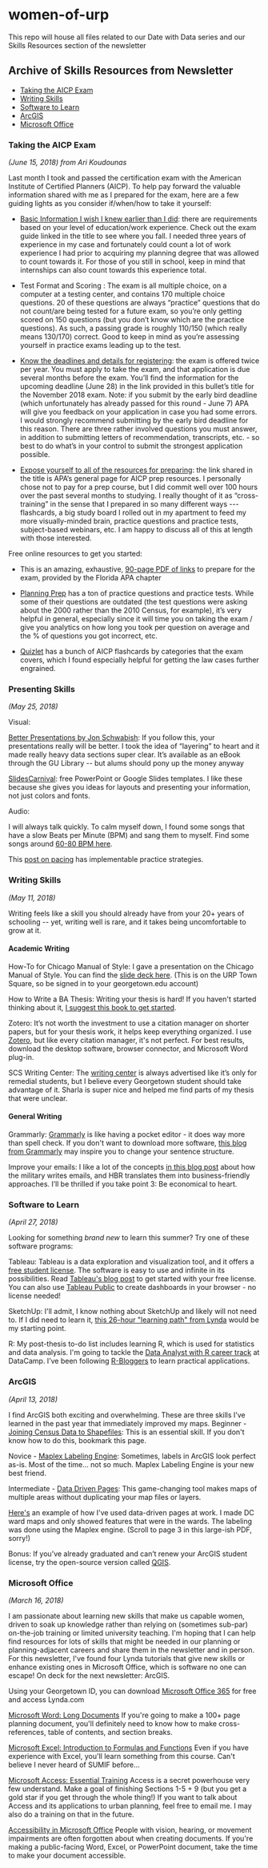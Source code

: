 # women-of-urp

This repo will house all files related to our Date with Data series and our Skills Resources section of the newsletter

## Archive of Skills Resources from Newsletter
* [Taking the AICP Exam](#taking-the-aicp-exam)
* [Writing Skills](#writing-skills)
* [Software to Learn](#software-to-learn)
* [ArcGIS](#arcgis)
* [Microsoft Office](#microsoft-office)

### Taking the AICP Exam
*(June 15, 2018) from Ari Koudounas*

Last month I took and passed the certification exam with the American Institute of Certified Planners (AICP). To help pay forward the valuable information shared with me as I prepared  for the exam, here are a few guiding lights as you consider if/when/how to take it yourself: 

* [Basic Information I wish I knew earlier than I did](https://www.planning.org/certification/bulletin/): there are requirements based on your level of education/work experience. Check out the exam guide linked in the title to see where you fall. I needed three years of experience in my case and fortunately could count a lot of work experience I had prior to acquiring my planning degree that was allowed to count towards it. For those of you still in school, keep in mind that internships can also count towards this experience total. 

* Test Format and Scoring : The exam is all multiple choice, on a computer at a testing center, and contains 170 multiple choice questions. 20 of these questions are always “practice” questions that do not count/are being tested for a future exam, so you’re only getting scored on 150 questions (but you don’t know which are the practice questions). As such, a passing grade is roughly 110/150 (which really means 130/170) correct. Good to keep in mind as you’re assessing yourself in practice exams leading up to the test. 

* [Know the deadlines and details for registering](https://www.planning.org/certification/currentexam/): the exam is offered twice per year. You must apply to take the exam, and that application is due several months before the exam. You’ll find the information for the upcoming deadline (June 28) in the link provided in this bullet’s title for the November 2018 exam. Note: if you submit by the early bird deadline (which unfortunately has already passed for this round - June 7) APA will give you feedback on your application in case you had some errors. I would strongly recommend submitting by the early bird deadline for this reason. There are three rather involved questions you must answer, in addition to submitting letters of recommendation, transcripts, etc. - so best to do what’s in your control to submit the strongest application possible.   

* [Expose yourself to all of the resources for preparing](https://www.planning.org/certification/examprep/): the link shared in the title is APA’s general page for AICP prep resources. I personally chose not to pay for a prep course, but I did commit well over 100 hours over the past several months to studying. I really thought of it as “cross-training” in the sense that I prepared in so many different ways --- flashcards, a big study board I rolled out in my apartment to feed my more visually-minded brain, practice questions and practice tests, subject-based webinars, etc. I am happy to discuss all of this at length with those interested. 

Free online resources to get you started: 

* This is an amazing, exhaustive, [90-page PDF of links](http://www.floridaplanning.org/treasurecoast/aicp_links.pdf) to prepare for the exam, provided by the Florida APA chapter 

* [Planning Prep](http://www.planningprep.com/) has a ton of practice questions and practice tests. While some of their questions are outdated (the test questions were asking about the 2000 rather than the 2010 Census, for example), it’s very helpful in general, especially since it will time you on taking the exam / give you analytics on how long you took per question on average and the % of questions you got incorrect, etc. 

* [Quizlet](https://quizlet.com/7771414/aicp-exam-prep-flash-cards/) has a bunch of AICP flashcards by categories that the exam covers, which I found especially helpful for getting the law cases further engrained. 


### Presenting Skills
*(May 25, 2018)*

Visual: 

[Better Presentations by Jon Schwabish](http://www.jstor.org.proxy.library.georgetown.edu/stable/10.7312/schw17520): If you follow this, your presentations really will be better. I took the idea of “layering” to heart and it made really heavy data sections super clear. It’s available as an eBook through the GU Library -- but alums should pony up the money anyway

[SlidesCarnival](https://www.slidescarnival.com/category/free-templates): free PowerPoint or Google Slides templates. I like these because she gives you ideas for layouts and presenting your information, not just colors and fonts.

Audio:

I will always talk quickly. To calm myself down, I found some songs that have a slow Beats per Minute (BPM) and sang them to myself. Find some songs around [60-80 BPM here](https://jog.fm/workout-songs-by-bpm).

This [post on pacing](https://medium.com/@speakerhubHQ/your-speech-pace-guide-to-speeding-and-slowing-down-be150dcb9cd7) has implementable practice strategies.

### Writing Skills
*(May 11, 2018)*

Writing feels like a skill you should already have from your 20+ years of schooling -- yet, writing well is rare, and it takes being uncomfortable to grow at it.

#### Academic Writing

How-To for Chicago Manual of Style: I gave a presentation on the Chicago Manual of Style. You can find the [slide deck here](https://docs.google.com/a/georgetown.edu/viewer?a=v&pid=sites&srcid=Z2VvcmdldG93bi5lZHV8dGhlLXVycC10b3duLXNxdWFyZXxneDo2Yzc2YzhjNjRmMzQ5N2M2). (This is on the URP Town Square, so be signed in to your georgetown.edu account)

How to Write a BA Thesis: Writing your thesis is hard! If you haven't started thinking about it, [I suggest this book to get started](http://www.charleslipson.com/How-to-write-a-thesis.htm).

Zotero: It’s not worth the investment to use a citation manager on shorter papers, but for your thesis work, it helps keep everything organized. I use [Zotero](https://www.zotero.org/), but like every citation manager, it's not perfect. For best results, download the desktop software, browser connector, and Microsoft Word plug-in. 

SCS Writing Center: The [writing center](http://scswritinglab.georgetown.domains/) is always advertised like it’s only for remedial students, but I believe every Georgetown student should take advantage of it. Sharla is super nice and helped me find parts of my thesis that were unclear.

#### General Writing

Grammarly: [Grammarly](https://www.grammarly.com/) is like having a pocket editor - it does way more than spell check. If you don't want to download more software, [this blog from Grammarly](https://www.grammarly.com/blog/5-ways-to-write-concisely/) may inspire you to change your sentence structure.

Improve your emails: I like a lot of the concepts [in this blog post](https://hbr.org/2016/11/how-to-write-email-with-military-precision) about how the military writes emails, and HBR translates them into business-friendly approaches. I’ll be thrilled if you take point 3: Be economical to heart.

### Software to Learn
*(April 27, 2018)*

Looking for something *brand new* to learn this summer? Try one of these software programs:

Tableau: Tableau is a data exploration and visualization tool, and it offers a [free student license](https://www.tableau.com/academic/students). The software is easy to use and infinite in its possibilities. Read [Tableau's blog post](https://www.tableau.com/about/blog/2017/8/3-steps-make-most-your-free-student-license-75791) to get started with your free license. You can also use [Tableau Public](https://public.tableau.com/en-us/s/) to create dashboards in your browser - no license needed!

SketchUp: I'll admit, I know nothing about SketchUp and likely will not need to. If I did need to learn it, [this 26-hour "learning path" from Lynda](https://www.lynda.com/learning-paths/CAD/improve-your-sketchup-skills) would be my starting point.

R: My post-thesis to-do list includes learning R, which is used for statistics and data analysis. I'm going to tackle the [Data Analyst with R career track](https://www.datacamp.com/tracks/data-analyst-with-r) at DataCamp. I’ve been following [R-Bloggers](https://www.r-bloggers.com/) to learn practical applications.

### ArcGIS
*(April 13, 2018)*

I find ArcGIS both exciting and overwhelming. These are three skills I’ve learned in the past year that immediately improved my maps.
Beginner - [Joining Census Data to Shapefiles](http://spatial.scholarslab.org/stepbystep/joining-census-data-tables-to-shapefiles-in-arcmap/): This is an essential skill. If you don't know how to do this, bookmark this page. 

Novice - [Maplex Labeling Engine](http://desktop.arcgis.com/en/arcmap/10.5/map/working-with-text/introduction-to-the-maplex-tutorial.htm): Sometimes, labels in ArcGIS look perfect as-is. Most of the time... not so much. Maplex Labeling Engine is your new best friend. 

Intermediate - [Data Driven Pages](http://desktop.arcgis.com/en/arcmap/10.5/map/page-layouts/what-are-data-driven-pages-.htm): This game-changing tool makes maps of multiple areas without duplicating your map files or layers. 

[Here's](http://stip.wemovedc.org/wp-content/uploads/STIP_OpenHouse_Boards_2017-10-02.pdf) an example of how I've used data-driven pages at work. I made DC ward maps and only showed features that were in the wards. The labeling was done using the Maplex engine. (Scroll to page 3 in this large-ish PDF, sorry!)

Bonus: If you’ve already graduated and can’t renew your ArcGIS student license, try the open-source version called [QGIS](https://www.qgis.org/en/site/).


### Microsoft Office 
*(March 16, 2018)*

I am passionate about learning new skills that make us capable women, driven to soak up knowledge rather than relying on (sometimes sub-par) on-the-job training or limited university teaching. I'm hoping that I can help find resources for lots of skills that might be needed in our planning or planning-adjacent careers and share them in the newsletter and in person. For this newsletter, I've found four Lynda tutorials that give new skills or enhance existing ones in Microsoft Office, which is software no one can escape! On deck for the next newsletter: ArcGIS.


Using your Georgetown ID, you can download [Microsoft Office 365](https://georgetown.onthehub.com/WebStore/Welcome.aspx) for free and access Lynda.com

[Microsoft Word: Long Documents](https://www.lynda.com/Office-tutorials/Word-2013-Creating-Long-Documents/167073-2.html?org=georgetown.edu) If you're going to make a 100+ page planning document, you'll definitely need to know how to make cross-references, table of contents, and section breaks.

[Microsoft Excel: Introduction to Formulas and Functions](https://www.lynda.com/Excel-tutorials/Excel-2016-Introduction-Formulas-Functions/576587-2.html?org=georgetown.edu) Even if you have experience with Excel, you'll learn something from this course. Can't believe I never heard of SUMIF before...

[Microsoft Access: Essential Training](https://www.lynda.com/Access-tutorials/Access-2013-Essential-Training/115857-2.html?org=georgetown.edu) Access is a secret powerhouse very few understand. Make a goal of finishing Sections 1-5 + 9 (but you get a gold star if you get through the whole thing!) If you want to talk about Access and its applications to urban planning, feel free to email me. I may also do a training on that in the future. 

[Accessibility in Microsoft Office](https://www.lynda.com/Office-tutorials/Creating-Accessible-Documents-Microsoft-Office/614288-2.html?org=georgetown.edu) People with vision, hearing, or movement impairments are often forgotten about when creating documents. If you're making a public-facing Word, Excel, or PowerPoint document, take the time to make your document accessible.
